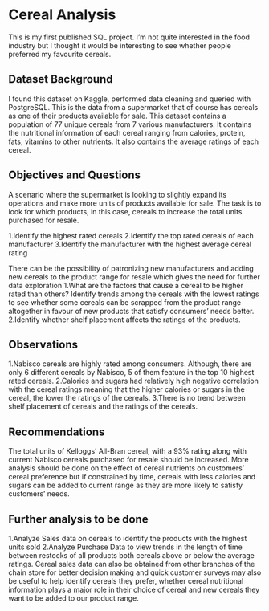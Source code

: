 
# Cereal Analysis

This is my first published SQL project. I’m not quite interested in the food industry but I thought it would be interesting to see whether people preferred my favourite cereals.

## Dataset Background
 I found this dataset on Kaggle, performed data cleaning and queried with PostgreSQL. This is the data from a supermarket that of course has cereals as one of their products available for sale. This dataset contains a population of 77 unique cereals from 7 various manufacturers. It contains the nutritional information of each cereal ranging from calories, protein, fats, vitamins to other nutrients. It also contains the average ratings of each cereal.


## Objectives and Questions
A scenario where the supermarket is looking to slightly expand its operations and make more units of products available for sale. The task is to look for which products, in this case, cereals to increase the total units purchased for resale. 

1.Identify the highest rated cereals
2.Identify the top rated cereals of each manufacturer
3.Identify the manufacturer with the highest average cereal rating

There can be the possibility of patronizing new manufacturers and adding new cereals to the product range for resale which gives the need for further data exploration
1.What are the factors that cause a cereal to be higher rated than others? Identify trends among the cereals with the lowest ratings to see whether some cereals can be scrapped from the product range altogether in favour of new products that satisfy consumers’ needs better.
2.Identify whether shelf placement affects the ratings of the products.


## Observations
1.Nabisco cereals are highly rated among consumers. Although, there are only 6 different cereals by Nabisco, 5 of them feature in the top 10 highest rated cereals.
2.Calories and sugars had relatively high negative correlation with the cereal ratings meaning that the higher calories or sugars in the cereal, the lower the ratings of the cereals.
3.There is no trend between shelf placement of cereals and the ratings of the cereals.


## Recommendations
The total units of Kelloggs’ All-Bran cereal, with a 93% rating along with current Nabisco cereals purchased for resale should be increased. More analysis should be done on the effect of cereal nutrients on customers’ cereal preference but if constrained by time, cereals with less calories and sugars can be added to current range as they are more likely to satisfy customers’ needs.


## Further analysis to be done
1.Analyze Sales data on cereals to identify the products with the highest units sold
2.Analyze Purchase Data to view trends in the length of time between restocks of all products both cereals above or below the average ratings.
	Cereal sales data can also be obtained from other branches of the chain store for better decision making and quick customer surveys may also be useful to help identify cereals they prefer, whether cereal nutritional information plays a major role in their choice of cereal and new cereals they want to be added to our product range.
